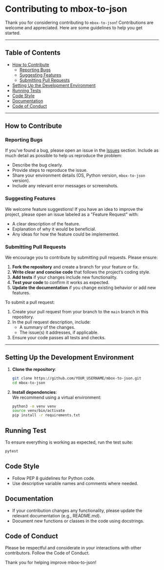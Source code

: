 # Contributing to mbox-to-json

Thank you for considering contributing to `mbox-to-json`! Contributions are welcome and appreciated. Here are some guidelines to help you get started.

---

## Table of Contents
- [How to Contribute](#how-to-contribute)
  - [Reporting Bugs](#reporting-bugs)
  - [Suggesting Features](#suggesting-features)
  - [Submitting Pull Requests](#submitting-pull-requests)
- [Setting Up the Development Environment](#setting-up-the-development-environment)
- [Running Tests](#running-tests)
- [Code Style](#code-style)
- [Documentation](#documentation)
- [Code of Conduct](#code-of-conduct)

---

## How to Contribute

### Reporting Bugs
If you've found a bug, please open an issue in the [Issues](https://github.com/PS1607/mbox-to-json/issues) section. Include as much detail as possible to help us reproduce the problem:
- Describe the bug clearly.
- Provide steps to reproduce the issue.
- Share your environment details (OS, Python version, `mbox-to-json` version).
- Include any relevant error messages or screenshots.

### Suggesting Features
We welcome feature suggestions! If you have an idea to improve the project, please open an issue labeled as a "Feature Request" with:
- A clear description of the feature.
- Explanation of why it would be beneficial.
- Any ideas for how the feature could be implemented.

### Submitting Pull Requests
We encourage you to contribute by submitting pull requests. Please ensure:
1. **Fork the repository** and create a branch for your feature or fix.
2. **Write clear and concise code** that follows the project’s coding style.
3. **Add tests** if your changes include new functionality.
4. **Test your code** to confirm it works as expected.
5. **Update the documentation** if you change existing behavior or add new features.

To submit a pull request:
1. Create your pull request from your branch to the `main` branch in this repository.
2. In the pull request description, include:
   - A summary of the changes.
   - The issue(s) it addresses, if applicable.
3. Ensure your code passes all tests and checks.

---

## Setting Up the Development Environment
1. **Clone the repository**:
   ```bash
   git clone https://github.com/YOUR_USERNAME/mbox-to-json.git
   cd mbox-to-json
   ```
2. **Install dependencies**:<br>
   We recommend using a virtual environment:
   ```bash
   python3 -m venv venv
   source venv/bin/activate
   pip install -r requirements.txt
   ```

## Running Test
To ensure everything is working as expected, run the test suite:
```bash
pytest
```

## Code Style
- Follow PEP 8 guidelines for Python code.
- Use descriptive variable names and comments where needed.

## Documentation
- If your contribution changes any functionality, please update the relevant documentation (e.g., README.md).
- Document new functions or classes in the code using docstrings.

## Code of Conduct
Please be respectful and considerate in your interactions with other contributors. Follow the Code of Conduct.

Thank you for helping improve mbox-to-json!


